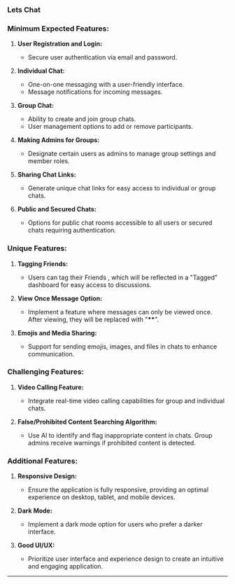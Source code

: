 ### Lets Chat

### **Minimum Expected Features:**

1. **User Registration and Login:**

   - Secure user authentication via email and password.

2. **Individual Chat:**

   - One-on-one messaging with a user-friendly interface.
   - Message notifications for incoming messages.

3. **Group Chat:**

   - Ability to create and join group chats.
   - User management options to add or remove participants.

4. **Making Admins for Groups:**

   - Designate certain users as admins to manage group settings and member roles.

5. **Sharing Chat Links:**

   - Generate unique chat links for easy access to individual or group chats.

6. **Public and Secured Chats:**
   - Options for public chat rooms accessible to all users or secured chats requiring authentication.

### **Unique Features:**

1. **Tagging Friends:**

   - Users can tag their Friends , which will be reflected in a "Tagged" dashboard for easy access to discussions.

2. **View Once Message Option:**

   - Implement a feature where messages can only be viewed once. After viewing, they will be replaced with "**\*\***".

3. **Emojis and Media Sharing:**
   - Support for sending emojis, images, and files in chats to enhance communication.

### **Challenging Features:**

1. **Video Calling Feature:**

   - Integrate real-time video calling capabilities for group and individual chats.

2. **False/Prohibited Content Searching Algorithm:**
   - Use AI to identify and flag inappropriate content in chats. Group admins receive warnings if prohibited content is detected.

### **Additional Features:**

1. **Responsive Design:**

   - Ensure the application is fully responsive, providing an optimal experience on desktop, tablet, and mobile devices.

2. **Dark Mode:**

   - Implement a dark mode option for users who prefer a darker interface.

3. **Good UI/UX:**
   - Prioritize user interface and experience design to create an intuitive and engaging application.

---
